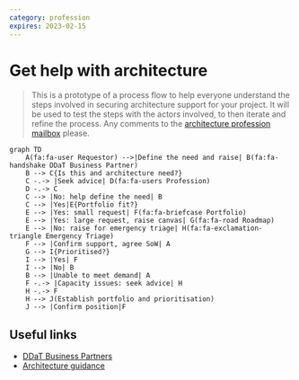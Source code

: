 ```yaml
---
category: profession
expires: 2023-02-15
---
```


# Get help with architecture
> This is a prototype of a process flow to help everyone understand the steps involved in securing architecture support for your project.
> It will be used to test the steps with the actors involved, to then iterate and refine the process.
> Any comments to the [architecture profession mailbox](architecture.profession@education.gov.uk) please.

```mermaid
graph TD
    A(fa:fa-user Requestor) -->|Define the need and raise| B(fa:fa-handshake DDaT Business Partner)
    B --> C{Is this and architecture need?}
    C -.-> |Seek advice| D(fa:fa-users Profession)
    D -.-> C
    C --> |No: help define the need| B
    C --> |Yes|E{Portfolio fit?}
    E --> |Yes: small request| F(fa:fa-briefcase Portfolio)
    E --> |Yes: large request, raise canvas| G(fa:fa-road Roadmap)
    E --> |No: raise for emergency triage| H(fa:fa-exclamation-triangle Emergency Triage)
    F --> |Confirm support, agree SoW| A
    G --> I{Prioritised?}
    I --> |Yes| F
    I --> |No| B
    B --> |Unable to meet demand| A
    F -.-> |Capacity issues: seek advice| H
    H -.-> F
    H --> J(Establish portfolio and prioritisation)
    J --> |Confirm position|F
```

## Useful links

- [DDaT Business Partners](https://educationgovuk.sharepoint.com/sites/lvewp00038/SitePages/DDaT-Business-Partners.aspx)
- [Architecture guidance](https://dfe-digital.github.io/architecture)
